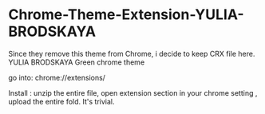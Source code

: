 # Chrome-Theme-Extension-YULIA-BRODSKAYA
Since they remove this theme from Chrome, i decide to keep CRX file here.  YULIA BRODSKAYA Green chrome theme

go into: chrome://extensions/

Install : unzip the entire file, open extension section in your chrome setting , upload the entire fold. It's trivial.


